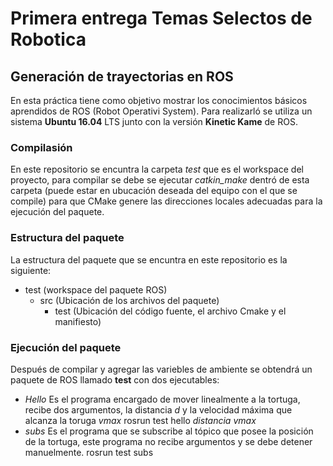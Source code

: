 # Primera entrega Temas Selectos de Robotica
## Generación de trayectorias en ROS

En esta práctica tiene como objetivo mostrar los conocimientos básicos aprendidos de ROS (Robot Operativi System). Para realizarló se utiliza un sistema **Ubuntu 16.04** LTS junto con la versión **Kinetic Kame** de ROS.

### Compilasión

En este repositorio se encuntra la carpeta *test* que es el workspace del proyecto, para compilar se debe se ejecutar *catkin_make* dentró de esta carpeta (puede estar en ubucación deseada del equipo con el que se compile) para que CMake genere las direcciones locales adecuadas para la ejecución del paquete.

### Estructura del paquete

La estructura del paquete que se encuntra en este repositorio es la siguiente:
* test (workspace del paquete ROS)
    * src (Ubicación de los archivos del paquete)
        * test (Ubicación del código fuente, el archivo Cmake y el manifiesto)

### Ejecución del paquete

Después de compilar y agregar las variebles de ambiente se obtendrá un paquete de ROS llamado **test** con dos ejecutables:
*   *Hello* Es el programa encargado de mover linealmente a la tortuga, recibe dos argumentos, la distancia *d* y la velocidad máxima que alcanza la toruga *vmax*
    rosrun test hello *distancia* *vmax*
*   *subs*  Es el programa que se subscribe al tópico que posee la posición de la tortuga, este programa no recibe argumentos y se debe detener manuelmente.
    rosrun test subs